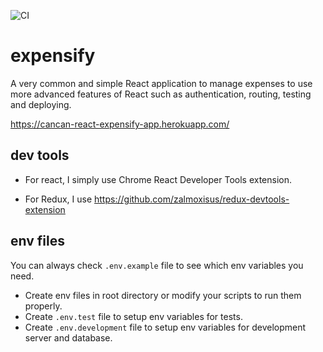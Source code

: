![CI](https://github.com/canyener/expensify/workflows/CI/badge.svg?branch=master)

# expensify
A very common and simple React application to manage expenses to use more advanced features of React such as authentication, routing, testing and deploying.

https://cancan-react-expensify-app.herokuapp.com/

## dev tools

- For react, I simply use Chrome React Developer Tools extension.

- For Redux, I use https://github.com/zalmoxisus/redux-devtools-extension

## env files

You can always check `.env.example` file to see which env variables you need.
- Create env files in root directory or modify your scripts to run them properly.
- Create `.env.test` file to setup env variables for tests.
- Create `.env.development` file to setup env variables for development server and database.
